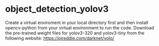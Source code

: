 # object_detection_yolov3
Create a virtual enviroment in your local directory first and then install opencv-python from your virtual environment to run the code.
Download the pre-trained weight files for yolov3-320 and yolov3-tiny  from the following website: https://pjreddie.com/darknet/yolo/
